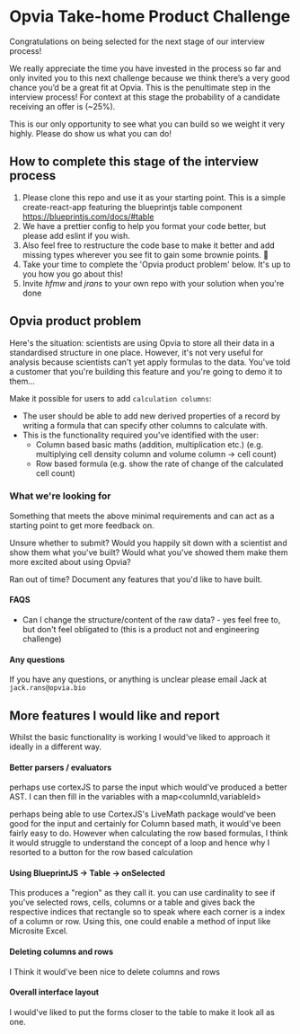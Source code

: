 # Opvia Take-home Product Challenge

Congratulations on being selected for the next stage of our interview process!

We really appreciate the time you have invested in the process so far and only invited you to this next challenge because we think there’s a very good chance you’d be a great fit at Opvia. This is the penultimate step in the interview process! For context at this stage the probability of a candidate receiving an offer is (~25%).

This is our only opportunity to see what you can build so we weight it very highly. Please do show us what you can do!

## How to complete this stage of the interview process

1. Please clone this repo and use it as your starting point. This is a simple create-react-app featuring the blueprintjs table component https://blueprintjs.com/docs/#table
2. We have a prettier config to help you format your code better, but please add eslint if you wish.
3. Also feel free to restructure the code base to make it better and add missing types wherever you see fit to gain some brownie points. 🎉
4. Take your time to complete the 'Opvia product problem' below. It's up to you how you go about this!
5. Invite _hfmw_ and _jrans_ to your own repo with your solution when you're done

## Opvia product problem

Here's the situation: scientists are using Opvia to store all their data in a standardised structure in one place. However, it's not very useful for analysis because scientists can't yet apply formulas to the data. You've told a customer that you're building this feature and you're going to demo it to them...

Make it possible for users to add `calculation columns`:

- The user should be able to add new derived properties of a record by writing a formula that can specify other columns to calculate with.
- This is the functionality required you've identified with the user:
  - Column based basic maths (addition, multiplication etc.) (e.g. multiplying cell density column and volume column -> cell count)
  - Row based formula (e.g. show the rate of change of the calculated cell count)

### What we're looking for

Something that meets the above minimal requirements and can act as a starting point to get more feedback on.

Unsure whether to submit? Would you happily sit down with a scientist and show them what you've built? Would what you've showed them make them more excited about using Opvia?

Ran out of time? Document any features that you'd like to have built.

#### FAQS

- Can I change the structure/content of the raw data? - yes feel free to, but don't feel obligated to (this is a product not and engineering challenge)

#### Any questions

If you have any questions, or anything is unclear please email Jack at `jack.rans@opvia.bio`



## More features I would like and report

Whilst the basic functionality is working I would've liked to approach it ideally in a different way.

#### Better parsers / evaluators  

perhaps use cortexJS to parse the input which would've produced a better AST. I can then fill in the variables with a map<columnId,variableId>

perhaps being able to use CortexJS's LiveMath package would've been good for the input and certainly for Column based math, it would've been
fairly easy to do. However when calculating the row based formulas, I think it would struggle to understand the concept of a loop and hence why I resorted to a button for the row based calculation

#### Using BlueprintJS -> Table -> onSelected 

This produces a "region" as they call it. you can use cardinality to see if you've selected rows, cells, columns or a table and gives back the respective indices that rectangle so to speak where each corner is a index of a column or row. Using this, one could enable a method of input like Microsite Excel. 

#### Deleting columns and rows

I Think it would've been nice to delete columns and rows

#### Overall interface layout

I would've liked to put the forms closer to the table to make it look all as one.